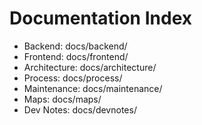 # Documentation Index

- Backend: docs/backend/
- Frontend: docs/frontend/
- Architecture: docs/architecture/
- Process: docs/process/
- Maintenance: docs/maintenance/
- Maps: docs/maps/
- Dev Notes: docs/devnotes/
